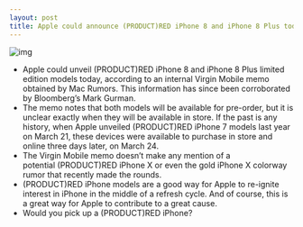 ```yaml
---
layout: post
title: Apple could announce (PRODUCT)RED iPhone 8 and iPhone 8 Plus today
---
```

![img](http://media.idownloadblog.com/wp-content/uploads/2017/03/iPhpne-7-Plus-product-red-unboxing-teaser-001.jpg)
* Apple could unveil (PRODUCT)RED iPhone 8 and iPhone 8 Plus limited edition models today, according to an internal Virgin Mobile memo obtained by Mac Rumors. This information has since been corroborated by Bloomberg’s Mark Gurman.
* The memo notes that both models will be available for pre-order, but it is unclear exactly when they will be available in store. If the past is any history, when Apple unveiled (PRODUCT)RED iPhone 7 models last year on March 21, these devices were available to purchase in store and online three days later, on March 24.
* The Virgin Mobile memo doesn’t make any mention of a potential (PRODUCT)RED iPhone X or even the gold iPhone X colorway rumor that recently made the rounds.
* (PRODUCT)RED iPhone models are a good way for Apple to re-ignite interest in iPhone in the middle of a refresh cycle. And of course, this is a great way for Apple to contribute to a great cause.
* Would you pick up a (PRODUCT)RED iPhone?

